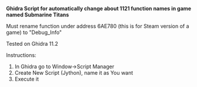 **Ghidra Script for automatically change about 1121 function names in game named Submarine Titans**

Must rename function under address 6AE780 (this is for Steam version of a game) to "Debug_Info"

Tested on Ghidra 11.2

Instructions:
1. In Ghidra go to Window->Script Manager
2. Create New Script (Jython), name it as You want
3. Execute it
